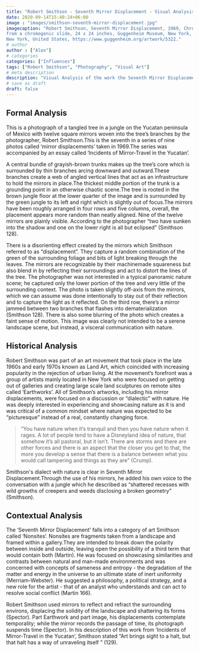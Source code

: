 ```yaml
---
title: "Robert Smithson - Seventh Mirror Displacement - Visual Analysis"
date: 2020-09-14T15:40:24+06:00
image : "images/smithson-seventh-mirror-displacement.jpg"
imagecaption: "Robert Smithson, Seventh Mirror Displacement, 1969, Chromogenic print
from a chromogenic slide, 24 x 24 inches, Guggenheim Museum, New York,
New York, United States, https://www.guggenheim.org/artwork/5322."
# author
author : ["Alex"]
# categories
categories: ["Influences"]
tags: ["Robert Smithson", "Photography", "Visual Art"]
# meta description
description: "Visual Analysis of the work the Seventh Mirror Displacement by Robert Smithson"
# save as draft
draft: false
---
```


## Formal Analysis

This is a photograph of a tangled tree in a jungle on the Yucatan peninsula of Mexico with twelve square mirrors woven into the tree’s branches by the photographer, Robert Smithson.This is the seventh in a series of nine photos called ‘mirror displacements’ taken in 1969.The series was accompanied by an essay called ‘Incidents of Mirror-Travel in the Yucatan’.

A central bundle of grayish-brown trunks makes up the tree’s core which is surrounded by thin branches arcing downward and outward.These branches create a web of angled vertical lines that act as an infrastructure to hold the mirrors in place.The thickest middle portion of the trunk is a grounding point in an otherwise chaotic scene.The tree is rooted in the brown jungle floor at the lower quarter of the image and is surrounded by the green jungle to its left and right which is slightly out of focus.The mirrors have been roughly arranged in four rows and five columns, overall, the placement appears more random than neatly aligned. Nine of the twelve mirrors are plainly visible. According to the photographer “two have sunken into the shadow and one on the lower right is all but eclipsed” (Smithson 128).

There is a disorienting effect created by the mirrors which Smithson referred to as “displacement”. They capture a random combination of the green of the surrounding foliage and bits of light breaking through the leaves. The mirrors are recognizable by their machinemade squareness but also blend in by reflecting their surroundings and act to distort the lines of the tree. The photographer was not interested in a typical panoramic nature scene; he captured only the lower portion of the tree and very little of the surrounding context. The photo is taken slightly off-axis from the mirrors, which we can assume was done intentionally to stay out of their reflection and to capture the light as it reflected. On the third row, there’s a mirror jammed between two branches that flashes into dematerialization (Smithson 128). There is also some blurring of the photo which creates a faint sense of motion. This image was clearly not intended to be a serene landscape scene, but instead, a visceral communication with nature.


## Historical Analysis

Robert Smithson was part of an art movement that took place in the late 1960s and early 1970s known as Land Art, which coincided with increasing popularity in the rejection of urban living. At the movement’s forefront was a group of artists mainly located in New York who were focused on getting out of galleries and creating large scale land sculptures on remote sites called ‘Earthworks’. All of Smithson’s artworks, including his mirror displacements, were focused on a discussion or “dialectic” with nature. He was deeply interested in experiencing and showcasing nature as it is and was critical of a common mindset where nature was expected to be “picturesque” instead of a real, constantly changing force.

> “You have nature when it’s tranquil and then you have nature when it rages. A lot of people tend to have a Disneyland idea of nature, that somehow it’s all pastoral, but it isn’t. There are storms and there are other forces and there is an aspect that the closer you get to that, the more you develop a sense that there is a balance between what you would call tampering and things as they are” (Crump).

Smithson's dialect with nature is clear in Seventh Mirror Displacement.Through the use of his mirrors, he added his own voice to the conversation with a jungle which he described as “shattered recesses with wild growths of creepers and weeds disclosing a broken geometry” (Smithson).


## Contextual Analysis

The ‘Seventh Mirror Displacement’ falls into a category of art Smithson called ‘Nonsites‘. Nonsites are fragments taken from a landscape and framed within a gallery.They are intended to break down the polarity between inside and outside, leaving open the possibility of a third term that would contain both (Martin). He was focused on showcasing similarities and contrasts between natural and man-made environments and was concerned with concepts of sameness and entropy - the degradation of the matter and energy in the universe to an ultimate state of inert uniformity (Merriam-Webster). He suggested a philosophy, a political strategy, and a new role for the artist - that of an analyst who understands and can act to resolve social conflict (Martin 166).

Robert Smithson used mirrors to reflect and refract the surrounding environs, displacing the solidity of the landscape and shattering its forms (Spector). Part Earthwork and part image, his displacements contemplate temporality; while the mirror records the passage of time, its photograph suspends time (Spector). In his description of this work from ‘Incidents of Mirror-Travel in the Yucatan’, Smithson stated “Art brings sight to a halt, but that halt has a way of unraveling itself ” (129).
